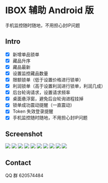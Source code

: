 # IBOX 辅助 Android 版

手机监控随时随地，不用担心封IP问题

## Intro

- [x] 新增单品锁单
- [x] 藏品升序
- [x] 藏品最新
- [x] 设置监控藏品数量
- [x] 限额锁单（低于设置价格进行锁单）
- [x] 利润锁单（高于设置利润进行锁单，利润几成）
- [x] 后台轮询请求，设置请求频率
- [x] 桌面悬浮窗，避免后台轮询进程挂掉
- [x] 锁单成功震动提醒（一直震动）
- [x] Token 失效登录提醒
- [x] 手机监控随时随地，不用担心封IP问题

## Screenshot

![](ScreenShot/10.jpg)
![](ScreenShot/1.jpg)
![](ScreenShot/8.jpg)
![](ScreenShot/7.jpg)
![](ScreenShot/4.jpg)
![](ScreenShot/6.jpg)
![](ScreenShot/5.jpg)
![](ScreenShot/3.jpg)
![](ScreenShot/2.jpg)
![](ScreenShot/9.jpg)

## Contact

QQ 群 620574484
